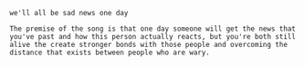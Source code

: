     we'll all be sad news one day

    The premise of the song is that one day someone will get the news that you've past and how this person actually reacts, but you're both still alive the create stronger bonds with those people and overcoming the distance that exists between people who are wary.
